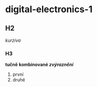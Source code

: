 # digital-electronics-1
## H2
*kurzíva*
### H3
**tučně**
**kombinované _zvýraznění_**
1. první
2. druhé
